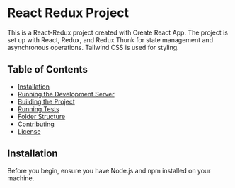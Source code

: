 # React Redux Project

This is a React-Redux project created with Create React App. The project is set up with React, Redux, and Redux Thunk for state management and asynchronous operations. Tailwind CSS is used for styling.

## Table of Contents

- [Installation](#installation)
- [Running the Development Server](#running-the-development-server)
- [Building the Project](#building-the-project)
- [Running Tests](#running-tests)
- [Folder Structure](#folder-structure)
- [Contributing](#contributing)
- [License](#license)

## Installation

Before you begin, ensure you have Node.js and npm installed on your machine.

